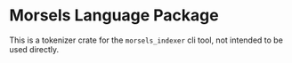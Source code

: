 # Morsels Language Package

This is a tokenizer crate for the `morsels_indexer` cli tool, not intended to be used directly.
